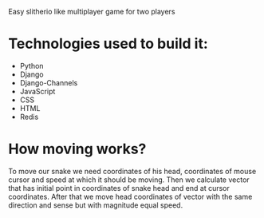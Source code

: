 Easy slitherio like multiplayer game for two players

 # Technologies used to build it:
 - Python 
 - Django
 - Django-Channels
 - JavaScript
 - CSS
 - HTML
 - Redis
 
 # How moving works?
 To move our snake we need coordinates of his head, coordinates of mouse
 cursor and speed at which it should be moving. Then we calculate vector that has initial point
 in coordinates of snake head and end at cursor coordinates. After that we move head coordinates
 of vector with the same direction and sense but with magnitude equal speed.  
 
